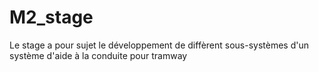 # M2_stage

Le stage a pour sujet le développement de diffèrent sous-systèmes d'un système d'aide à la conduite pour tramway
